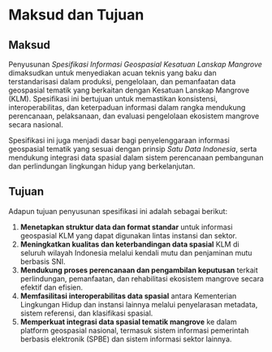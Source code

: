 # Maksud dan Tujuan

## Maksud

Penyusunan *Spesifikasi Informasi Geospasial Kesatuan Lanskap Mangrove* dimaksudkan untuk menyediakan acuan teknis yang baku dan terstandarisasi dalam produksi, pengelolaan, dan pemanfaatan data geospasial tematik yang berkaitan dengan Kesatuan Lanskap Mangrove (KLM). Spesifikasi ini bertujuan untuk memastikan konsistensi, interoperabilitas, dan keterpaduan informasi dalam rangka mendukung perencanaan, pelaksanaan, dan evaluasi pengelolaan ekosistem mangrove secara nasional.

Spesifikasi ini juga menjadi dasar bagi penyelenggaraan informasi geospasial tematik yang sesuai dengan prinsip *Satu Data Indonesia*, serta mendukung integrasi data spasial dalam sistem perencanaan pembangunan dan perlindungan lingkungan hidup yang berkelanjutan.

## Tujuan

Adapun tujuan penyusunan spesifikasi ini adalah sebagai berikut:

1. **Menetapkan struktur data dan format standar** untuk informasi geospasial KLM yang dapat digunakan lintas instansi dan sektor.
2. **Meningkatkan kualitas dan keterbandingan data spasial** KLM di seluruh wilayah Indonesia melalui kendali mutu dan penjaminan mutu berbasis SNI.
3. **Mendukung proses perencanaan dan pengambilan keputusan** terkait perlindungan, pemanfaatan, dan rehabilitasi ekosistem mangrove secara efektif dan efisien.
4. **Memfasilitasi interoperabilitas data spasial** antara Kementerian Lingkungan Hidup dan instansi lainnya melalui penyelarasan metadata, sistem referensi, dan klasifikasi spasial.
5. **Memperkuat integrasi data spasial tematik mangrove** ke dalam platform geospasial nasional, termasuk sistem informasi pemerintah berbasis elektronik (SPBE) dan sistem informasi sektor lainnya.
